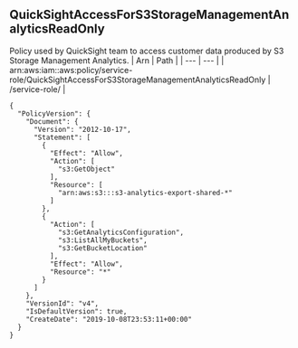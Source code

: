 
## QuickSightAccessForS3StorageManagementAnalyticsReadOnly
Policy used by QuickSight team to access customer data produced by S3 Storage Management Analytics.
| Arn | Path |
| --- | --- |
| arn:aws:iam::aws:policy/service-role/QuickSightAccessForS3StorageManagementAnalyticsReadOnly | /service-role/ |
```
{
  "PolicyVersion": {
    "Document": {
      "Version": "2012-10-17",
      "Statement": [
        {
          "Effect": "Allow",
          "Action": [
            "s3:GetObject"
          ],
          "Resource": [
            "arn:aws:s3:::s3-analytics-export-shared-*"
          ]
        },
        {
          "Action": [
            "s3:GetAnalyticsConfiguration",
            "s3:ListAllMyBuckets",
            "s3:GetBucketLocation"
          ],
          "Effect": "Allow",
          "Resource": "*"
        }
      ]
    },
    "VersionId": "v4",
    "IsDefaultVersion": true,
    "CreateDate": "2019-10-08T23:53:11+00:00"
  }
}
```

